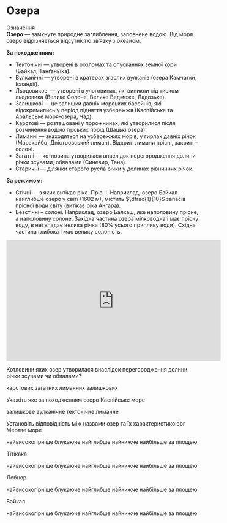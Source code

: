 # Озера

<div class="eoz-wrap">
<span class="eoz">Означення</span>
<div class="eoz-text">
<b>Озеро</b> — замкнуте природне заглиблення, заповнене водою. Вiд моря озеро вiдрiзняється вiдсутнiстю зв’язку з океаном.
</div>
</div>

**За походженням:**
<ul>
<li><span class="p1">Тектонічні</span> — утворені в розломах та опусканнях земної кори (Байкал, Танґаньїка).</li>
<li><span class="p1">Вулканічні</span> — утворені в кратерах згаслих вулканів (озера Камчатки, Ісландії).</li>
<li><span class="p1">Льодовикові</span> — утворені в улоговинах, які виникли під тиском льодовика (Велике Солоне, Велике Ведмеже, Ладозьке).</li>
<li><span class="p1">Залишкові</span> — це залишки давніх морських басейнів, які відокремились у період підняття узбережжя (Каспійське та Аральське моря-озера, Чад).</li>
<li><span class="p1">Карстові</span> — розташовані у порожнинах, які утворилися після розчинення водою гірських порід (Шацькі озера).</li>
<li><span class="p1">Лиманні</span> — знаходяться на узбережжях морів, у гирлах давніх річок (Маракайбо, Дністровський лиман). Відкриті лимани прісні, закриті – солоні.</li>
<li><span class="p1">Загатні</span> — котловина утворилася внаслідок перегородження долини річки зсувами, обвалами (Синевир, Тана).</li>
<li><span class="p1">Старичні</span> — ділянки старого русла річки у долинах рівнинних річок.</li>
</ul>

**За режимом:**
<ul>
<li><span class="p1">Стічні</span> — з яких витікає ріка. Прісні. Наприклад, озеро Байкал – найглибше озеро у світі (1602 м), містить $\dfrac{1}{10}$ запасів прісної води світу (витікає ріка Ангара).</li>
<li><span class="p1">Безстічні</span> – солоні. Наприклад, озеро Балхаш, яке наполовину прісне, а наполовину солоне. Західна частина озера мілководна і має прісну воду, в неї впадає велика річка (80% усього припливу води). Східна частина глибока і має велику солоність.</li>
</ul>

<div class="fluidMedia">
<iframe align="center" width="560" height="315" src="https://www.youtube.com/embed/NaQezLqtpF0" frameborder="0" allowfullscreen></iframe>
</div>
<div class="popup">
</div>

<quiz>
<question>
<p>Котловини яких озер утворилася внаслідок перегородження долини річки зсувами чи обвалами?</p>
<answer>карстових</answer>
<answer>загатних</answer>
<answer correct>лиманних</answer>
<answer>залишкових</answer>
</question>
<question>
<p>Укажіть яке за походженням озеро Каспійське море</p>
<answer correct>залишкове</answer>
<answer>вулканічне</answer>
<answer>тектонічне</answer>
<answer>лиманне</answer>
<question>
<p>Установіть відповідність між назвами озер та їх характеристикоюbr<br>
Мертве море</p>
<answer>найвисокогірніше</option>
<answer>блукаюче</answer>
<answer>найглибше</answer>
<answer correct>найнижче</answer>
<answer>найбільше за площею</answer>
</question>
<question>
<p>Тітікака</p>
<answer correct>найвисокогірніше</option>
<answer>блукаюче</answer>
<answer>найглибше</answer>
<answer>найнижче</answer>
<answer>найбільше за площею</answer>
</question>
<question>
<p>Лобнор</p>
<answer>найвисокогірніше</option>
<answer correct>блукаюче</answer>
<answer>найглибше</answer>
<answer>найнижче</answer>
<answer>найбільше за площею</answer>
</question>
<question>
<p>Байкал</p>
<answer>найвисокогірніше</option>
<answer>блукаюче</answer>
<answer correct>найглибше</answer>
<answer>найнижче</answer>
<answer>найбільше за площею</answer>
</question>
</quiz>
